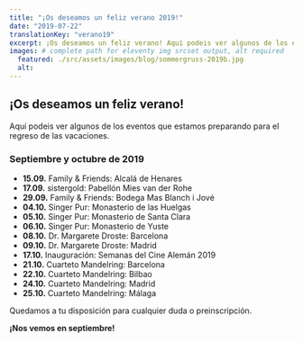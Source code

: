 ```yaml
---
title: "¡Os deseamos un feliz verano 2019!"
date: "2019-07-22"
translationKey: "verano19"
excerpt: ¡Os deseamos un feliz verano! Aquí podeis ver algunos de los eventos que estamos preparando para el regreso de las vacaciones.
images: # complete path for eleventy img srcset output, alt required
  featured: ./src/assets/images/blog/sommergruss-2019b.jpg
  alt:
---
```


## ¡Os deseamos un feliz verano!

Aquí podeis ver algunos de los eventos que estamos preparando para el regreso de las vacaciones.

### Septiembre y octubre de 2019

- **15.09.** Family & Friends: Alcalá de Henares
- **17.09.** sistergold: Pabellón Mies van der Rohe
- **29.09.** Family & Friends: Bodega Mas Blanch i Jové
- **04.10.** Singer Pur: Monasterio de las Huelgas
- **05.10.** Singer Pur: Monasterio de Santa Clara
- **06.10.** Singer Pur: Monasterio de Yuste
- **08.10.** Dr. Margarete Droste: Barcelona
- **09.10.** Dr. Margarete Droste: Madrid
- **17.10.** Inauguración: Semanas del Cine Alemán 2019
- **21.10.** Cuarteto Mandelring: Barcelona
- **22.10.** Cuarteto Mandelring: Bilbao
- **24.10.** Cuarteto Mandelring: Madrid
- **25.10.** Cuarteto Mandelring: Málaga

Quedamos a tu disposición para cualquier duda o preinscripción.

**¡Nos vemos en septiembre!**
